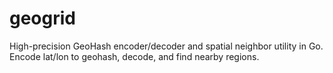 # geogrid
High-precision GeoHash encoder/decoder and spatial neighbor utility in Go. Encode lat/lon to geohash, decode, and find nearby regions.

